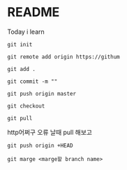 # README

Today i learn

`git init`

`git remote add origin https://githum`

`git add .`

`git commit -m ""`

`git push origin master`

`git checkout`

`git pull`

http어쩌구 오류 날때 pull 해보고

`git push origin +HEAD`

`git marge <marge할 branch name>`

